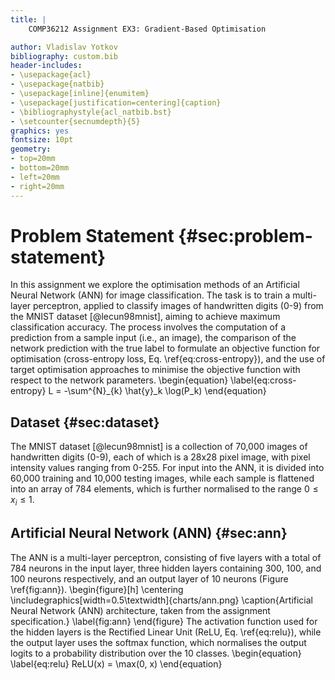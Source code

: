 ```yaml
---
title: |
    COMP36212 Assignment EX3: Gradient-Based Optimisation

author: Vladislav Yotkov
bibliography: custom.bib
header-includes:
- \usepackage{acl}
- \usepackage{natbib}
- \usepackage[inline]{enumitem}
- \usepackage[justification=centering]{caption}
- \bibliographystyle{acl_natbib.bst}
- \setcounter{secnumdepth}{5}
graphics: yes
fontsize: 10pt
geometry:
- top=20mm
- bottom=20mm
- left=20mm
- right=20mm
---
```


# Problem Statement {#sec:problem-statement}
In this assignment we explore the optimisation methods of an Artificial Neural Network (ANN) for image classification. 
The task is to train a multi-layer perceptron, applied to classify images of handwritten digits (0-9) from the MNIST dataset [@lecun98mnist], 
aiming to achieve maximum classification accuracy. The process involves the computation of a prediction from a sample input (i.e., an image), the 
comparison of the network prediction with the true label to formulate an objective function for optimisation (cross-entropy loss, Eq. \ref{eq:cross-entropy}), 
and the use of target optimisation approaches to minimise the objective function with respect to the network parameters.
\begin{equation}
    \label{eq:cross-entropy}
    L = -\sum^{N}_{k} \hat{y}_k \log(P_k)
\end{equation}

## Dataset {#sec:dataset}
The MNIST dataset [@lecun98mnist] is a collection of 70,000 images of handwritten digits (0-9), each of which is a 28x28 pixel image, with pixel intensity values ranging from 0-255.
For input into the ANN, it is divided into 60,000 training and 10,000 testing images, 
while each sample is flattened into an array of 784 elements, which is further normalised to the range $0 \leq x_i \leq 1$.

## Artificial Neural Network (ANN) {#sec:ann}
The ANN is a multi-layer perceptron, consisting of five layers with a total of 784 neurons in the input layer, 
three hidden layers containing 300, 100, and 100 neurons respectively, and an output layer of 10 neurons (Figure \ref{fig:ann}).
\begin{figure}[h]
    \centering
    \includegraphics[width=0.5\textwidth]{charts/ann.png}
    \caption{Artificial Neural Network (ANN) architecture, taken from the assignment specification.}
    \label{fig:ann}
\end{figure}
The activation function used for the hidden layers is the Rectified Linear Unit (ReLU, Eq. \ref{eq:relu}),
while the output layer uses the softmax function, which normalises the output logits to a probability distribution over the 10 classes.
\begin{equation}
    \label{eq:relu}
    ReLU(x) = \max(0, x)
\end{equation}
